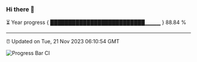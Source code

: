 ### Hi there 👋

⏳ Year progress { ██████████████████████████▁▁▁▁ } 88.84 %

---

⏰ Updated on Tue, 21 Nov 2023 06:10:54 GMT

![Progress Bar CI](https://github.com/Shyam-Makwana/GitHub-Actions-Demo/workflows/Progress%20Bar%20CI/badge.svg)

